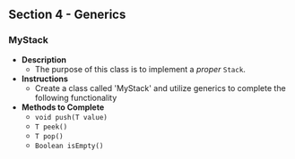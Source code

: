 ## Section 4 - Generics
### MyStack<T>
* **Description**
	* The purpose of this class is to implement a _proper_ `Stack`.
* **Instructions**
	* Create a class called 'MyStack' and utilize generics to complete the following functionality
* **Methods to Complete**
	* `void push(T value)`
	* `T peek()`
	* `T pop()`
	* `Boolean isEmpty()`